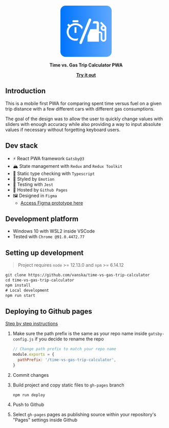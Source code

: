 <p align="center">
  <a href="https://github.com/vanska/time-vs-gas-trip-calculator">
    <img
      src="src/icons/app-logo.svg"
      height="160"
      alt="Time vs. Gas Crip Calculator PWA logo"
    />
  </a>
</p>

<p align="center"><strong align="center">Time vs. Gas Trip Calculator PWA</strong></p>

<p align="center">
  <strong><a href="https://vanska.github.io/time-vs-gas-trip-calculator/">Try it out</a></strong>
</p>

## Introduction

This is a mobile first PWA for comparing spent time versus fuel on a given trip distance with a few different cars with different gas consumptions.

The goal of the design was to allow the user to quickly change values with sliders with enough accuracy while also providing a way to input absolute values if necessary without forgetting keyboard users.

## Dev stack

- ⚡️ React PWA framework `Gatsby@3`
- 🏔 State management with `Redux` and `Redux Toolkit`
- 💬 Static type checking with `Typescript`
- 🎨 Styled by `Emotion`
- 🎲 Testing with `Jest`
- 🤖 Hosted by `Github Pages`
- 🖼 Designed in `Figma`
  - [Access Figma prototype here](https://www.figma.com/proto/RnBOZuuElwDDrIT1NbNTev/Trip-calculator?page-id=0%3A1&node-id=19%3A21&viewport=547%2C-2371%2C0.40565285086631775&scaling=scale-down)

## Development platform

- Windows 10 with WSL2 inside VSCode
- Tested with `Chrome @91.0.4472.77`

## Setting up development

> Project requires `node` >= 12.13.0 and `npm` >= 6.14.12

```shell
git clone https://github.com/vanska/time-vs-gas-trip-calculator
cd time-vs-gas-trip-calculator
npm install
# Local development
npm run start
```

## Deploying to Github pages

[Step by step instructions](https://www.gatsbyjs.com/docs/how-to/previews-deploys-hosting/how-gatsby-works-with-github-pages/)

1. Make sure the path prefix is the same as your repo name inside `gatsby-config.js` if you decide to rename the repo

   ```js
   // Change path prefix to match your repo name
   module.exports = {
     pathPrefix: '/time-vs-gas-trip-calculator',
   }
   ```

1. Commit changes
1. Build project and copy static files to `gh-pages` branch

   ```shell
   npm run deploy
   ```

1. Push to Github
1. Select `gh-pages` pages as publishing source within your repository's "Pages" settings inside Github
